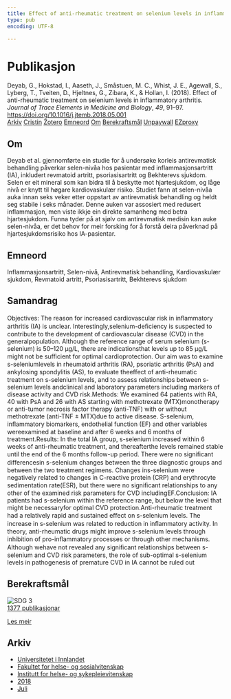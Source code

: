 ```yaml
---
title: Effect of anti-rheumatic treatment on selenium levels in inflammatory arthritis
type: pub
encoding: UTF-8

---
```

<h1>Publikasjon</h1>
<article id="csl-bib-container-BVNJCIH7" class="csl-bib-container">
  <div class="csl-bib-body"> <div class="csl-entry">Deyab, G., Hokstad, I., Aaseth, J., Småstuen, M. C., Whist, J. E., Agewall, S., Lyberg, T., Tveiten, D., Hjeltnes, G., Zibara, K., &#38; Hollan, I. (2018). Effect of anti-rheumatic treatment on selenium levels in inflammatory arthritis. <i>Journal of Trace Elements in Medicine and Biology</i>, <i>49</i>, 91–97. <a href="https://doi.org/10.1016/j.jtemb.2018.05.001">https://doi.org/10.1016/j.jtemb.2018.05.001</a></div> </div>
  <div class="csl-bib-buttons">
    <a href="#taxonomy-article-BVNJCIH7" alt="archive" class="csl-bib-button">Arkiv</a>
    <a href="https://app.cristin.no/results/show.jsf?id=1596548" alt="Cristin" class="csl-bib-button">Cristin</a>
    <a href="http://zotero.org/groups/5881554/items/BVNJCIH7" alt="Zotero" class="csl-bib-button">Zotero</a>
    <a href="#keywords-article-BVNJCIH7" alt="keywords" class="csl-bib-button">Emneord</a>
    <a href="#about-article-BVNJCIH7" alt="about_pub" class="csl-bib-button">Om</a>
    <a href="#sdg-article-BVNJCIH7" alt="sdg" class="csl-bib-button">Berekraftsmål</a>
    <a href="https://doi.org/10.1016/j.jtemb.2018.05.001" alt="Unpaywall" class="csl-bib-button">Unpaywall</a>
    <a href="https://doi.org/10.1016/j.jtemb.2018.05.001" alt="EZproxy" class="csl-bib-button">EZproxy</a>
  </div>
  <div id="csl-bib-meta-container-BVNJCIH7"></div>
</article>
<div id="csl-bib-meta-BVNJCIH7" class="csl-bib-meta">
  <article id="about-article-BVNJCIH7" class="about_pub-article">
    <h1>Om</h1>
    Deyab et al. gjennomførte ein studie for å undersøke korleis antirevmatisk behandling påverkar selen-nivåa hos pasientar med inflammasjonsartritt (IA), inkludert revmatoid artritt, psoriasisartritt og Bekhterevs sjukdom. Selen er eit mineral som kan bidra til å beskytte mot hjartesjukdom, og låge nivå er knytt til høgare kardiovaskulær risiko. Studiet fann at selen-nivåa auka innan seks veker etter oppstart av antirevmatisk behandling og heldt seg stabile i seks månader. Denne auken var assosiert med redusert inflammasjon, men viste ikkje ein direkte samanheng med betra hjartesjukdom. Funna tyder på at sjølv om antirevmatisk medisin kan auke selen-nivåa, er det behov for meir forsking for å forstå deira påverknad på hjartesjukdomsrisiko hos IA-pasientar.
  </article>
  <article id="keywords-article-BVNJCIH7" class="keywords-article">
    <h1>Emneord</h1>
    Inflammasjonsartritt, Selen-nivå, Antirevmatisk behandling, Kardiovaskulær sjukdom, Revmatoid artritt, Psoriasisartritt, Bekhterevs sjukdom
  </article>
  <article id="abstract-article-BVNJCIH7" class="abstract-article">
    <h1>Samandrag</h1>
    Objectives: The reason for increased cardiovascular risk in inﬂammatory arthritis (IA) is unclear. Interestingly,selenium-deﬁciency is suspected to contribute to the development of cardiovascular disease (CVD) in the generalpopulation. Although the reference range of serum selenium (s-selenium) is 50–120 μg/L, there are indicationsthat levels up to 85 μg/L might not be suﬃcient for optimal cardioprotection. Our aim was to examine s-seleniumlevels in rheumatoid arthritis (RA), psoriatic arthritis (PsA) and ankylosing spondylitis (AS), to evaluate theeﬀect of anti-rheumatic treatment on s-selenium levels, and to assess relationships between s-selenium levels andclinical and laboratory parameters including markers of disease activity and CVD risk.Methods: We examined 64 patients with RA, 40 with PsA and 26 with AS starting with methotrexate (MTX)monotherapy or anti-tumor necrosis factor therapy (anti-TNF) with or without methotrexate (anti-TNF ± MTX)due to active disease. S-selenium, inﬂammatory biomarkers, endothelial function (EF) and other variables wereexamined at baseline and after 6 weeks and 6 months of treatment.Results: In the total IA group, s-selenium increased within 6 weeks of anti-rheumatic treatment, and thereafterthe levels remained stable until the end of the 6 months follow-up period. There were no signiﬁcant diﬀerencesin s-selenium changes between the three diagnostic groups and between the two treatment regimens. Changes ins-selenium were negatively related to changes in C-reactive protein (CRP) and erythrocyte sedimentation rate(ESR), but there were no signiﬁcant relationships to any other of the examined risk parameters for CVD includingEF.Conclusion: IA patients had s-selenium within the reference range, but below the level that might be necessaryfor optimal CVD protection.Anti-rheumatic treatment had a relatively rapid and sustained eﬀect on s-selenium levels. The increase in s-selenium was related to reduction in inﬂammatory activity. In theory, anti-rheumatic drugs might improve s-selenium levels through inhibition of pro-inﬂammatory processes or through other mechanisms. Although wehave not revealed any signiﬁcant relationships between s-selenium and CVD risk parameters, the role of sub-optimal s-selenium levels in pathogenesis of premature CVD in IA cannot be ruled out
  </article>
  <article id="sdg-article-BVNJCIH7" class="sdg-article">
    <h1>Berekraftsmål</h1>
    <div class="sdg-container"><div id="sdg3" class="sdg">
        <img src="{{< params subfolder >}}images/sdg/sdg03_nn.png" class="image" alt="SDG 3">
        <div class="sdg-overlay">
          <a href="{{< params subfolder >}}nn/archive/?sdg=3#archive" class="sdg-publication-count"><span>1377</span> publikasjonar</a>
          <p><a href="https://fn.no/om-fn/fns-baerekraftsmaal/god-helse-og-livskvalitet?lang=nno-NO" class="sdg-read-more">Les meir</a></p>
        </div>
      </div></div>
  </article>
  <article id="taxonomy-article-BVNJCIH7" class="taxonomy-article">
    <h1>Arkiv</h1>
    <ul>
      <li><a href="{{< params subfolder >}}nn/archive/?key=3DCRN523">Universitetet i Innlandet</a></li>
      <li><a href="{{< params subfolder >}}nn/archive/?key=IDKFS3MX">Fakultet for helse- og sosialvitenskap</a></li>
      <li><a href="{{< params subfolder >}}nn/archive/?key=GTV4ECMZ">Institutt for helse- og sykepleievitenskap</a></li>
      <li><a href="{{< params subfolder >}}nn/archive/?key=676HMQBA">2018</a></li>
      <li><a href="{{< params subfolder >}}nn/archive/?key=QNK36S7H">Juli</a></li>
    </ul>
  </article>
</div>
